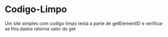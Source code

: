 # Codigo-Limpo
Um site simples com codigo limpo
testa a parte de getElementID
e verificar se this.dados retorna valor do get